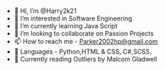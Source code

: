 - 👋 Hi, I’m @Harry2k21
- 👀 I’m interested in Software Engineering
- 🌱 I’m currently learning Java Script
- 💞️ I’m looking to collaborate on Passion Projects
- 📫 How to reach me - Parker2002hp@gmail.com
- 📙 Languages - Python,HTML & CSS, C#,SCSS,
- 🎥 Currently reading Outliers by Malcom Gladwell

<!---
Harry2k21/Harry2k21 is a ✨ special ✨ repository because its `README.md` (this file) appears on your GitHub profile.
You can click the Preview link to take a look at your changes.
--->
